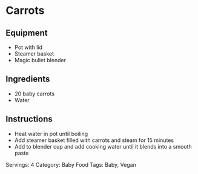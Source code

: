 # Carrots
## Equipment
- Pot with lid
- Steamer basket
- Magic bullet blender
## Ingredients
- 20 baby carrots
- Water
## Instructions
- Heat water in pot until boiling
- Add steamer basket filled with carrots and steam for 15 minutes
- Add to blender cup and add cooking water until it blends into a smooth paste

Servings: 4
Category: Baby Food
Tags: Baby, Vegan
